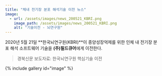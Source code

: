 ```yaml
---
title: "체내 전기장 분포 해석기술 이전 뉴스"
image:
  - url: /assets/images/news_200521_KBRI.png
    image_path: /assets/images/news_200521_KBRI.png
    alt: "기술이전 - 뇌연구원"
---
```


2020년 5월 21일 **한국뇌연구원(KBRI)**이 종양성장억제를 위한 인체 내 전기장 분포 해석 소프트웨어 기술을 **(주)필드큐어**에게 이전한다.

> 경북신문 보도자료: 한국뇌연구원 핵심기술 이전

{% include gallery id="image" %}